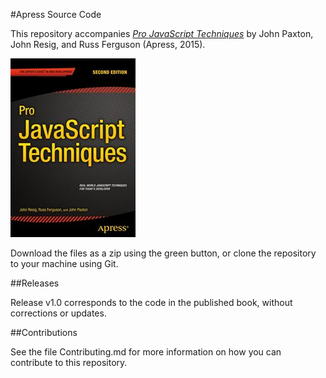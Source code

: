 #Apress Source Code

This repository accompanies [*Pro JavaScript Techniques*](http://www.apress.com/9781430263913) by John Paxton, John Resig, and Russ Ferguson (Apress, 2015).

![Cover image](9781430263913.jpg)

Download the files as a zip using the green button, or clone the repository to your machine using Git.

##Releases

Release v1.0 corresponds to the code in the published book, without corrections or updates.

##Contributions

See the file Contributing.md for more information on how you can contribute to this repository.
